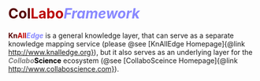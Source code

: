 # <span style='font-weight:bold'><span style='color: #550000'>Col</span><span style='color: #bb0000'>Labo</span><span style='color: #8888ff; font-style: italic;'>Framework</span></span>

__<span style='color: #550000'>Kn</span><span style='color: #bb0000'>All</span><span style='color: #8888ff; font-style: italic;'>Edge</span></span>__ is a general knowledge layer, that can serve as a separate knowledge mapping service (please @see [KnAllEdge Homepage]{@link http://www.knalledge.org}), but it also serves as an underlying layer for the __<span style='color: gray; font-style: italic;'>Collabo</span><span style='color: black'>Science</span>__ ecosystem (@see [CollaboSceince Homepage]{@link http://www.collaboscience.com}).

